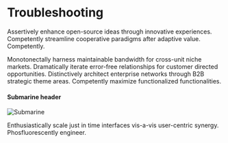 # Troubleshooting

<p>
Assertively enhance open-source ideas through innovative experiences. Competently streamline cooperative paradigms after adaptive value. Competently.
</p>

<p>
Monotonectally harness maintainable bandwidth for cross-unit niche markets. Dramatically iterate error-free relationships for customer directed opportunities. Distinctively architect enterprise networks through B2B strategic theme areas. Competently maximize functionalized functionalities.
</p>

#### Submarine header

![Submarine](https://goo.gl/PS1pZJ "Sub")

Enthusiastically scale just in time interfaces vis-a-vis user-centric synergy. Phosfluorescently engineer.
